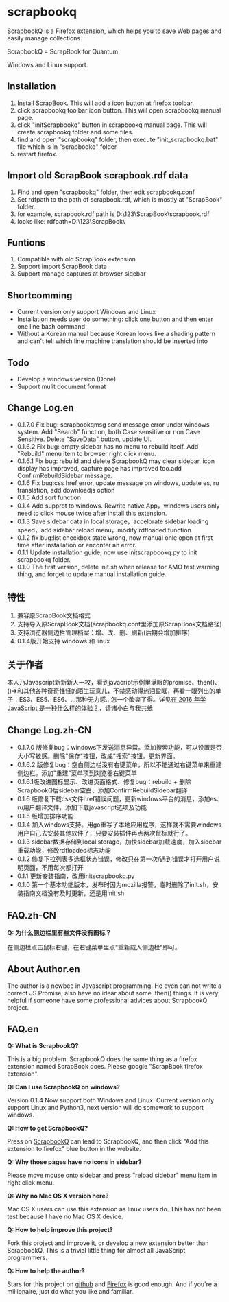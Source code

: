 # scrapbookq

ScrapbookQ is a Firefox extension, which helps you to save Web pages and easily manage collections.

ScrapbookQ = ScrapBook for Quantum

Windows and Linux support.

## Installation

1. Install ScrapBook. This will add a icon button at firefox toolbar.
1. click scrapbookq toolbar icon button. This will open scrapbookq manual page.
1. click "initScrapbookq" button in scrapbookq manual page.  This will create scrapbookq folder and some files.
1. find and open "scrapbookq" folder, then execute "init_scrapbookq.bat" file which is in "scrapbookq" folder
1. restart firefox.

## Import old ScrapBook scrapbook.rdf data

1. Find and open "scrapbookq" folder, then edit scrapbookq.conf
1. Set rdfpath to the path of scrapbook.rdf, which is mostly at "ScrapBook" folder.
1. for example, scrapbook.rdf path is D:\123\ScrapBook\scrapbook.rdf 
1. looks like: rdfpath=D:\\123\\ScrapBook\\
    
## Funtions

1. Compatible with old ScrapBook extension
1. Support import ScrapBook data
1. Support manage captures at browser sidebar

## Shortcomming

* Current version only support Windows and Linux
* Installation needs user do something: click one button and then enter one line bash command
* Without a Korean manual because Korean looks like a shading pattern and can't tell which line machine translation should be inserted into

## Todo

* Develop a windows version (Done)
* Support mulit document format

## Change Log.en

* 0.1.7.0 Fix bug: scrapbookqmsg send message error under windows system. Add "Search" function, both Case sensitive or non Case Sensitive. Delete "SaveData" button, update UI.
* 0.1.6.2 Fix bug: empty sidebar has no menu to rebuild itself. Add "Rebuild" menu item to browser right click menu.
* 0.1.6.1 Fix bug: rebuild and delete ScrapbookQ may clear sidebar, icon display has improved, capture page has improved too.add ConfirmRebuildSidebar message.
* 0.1.6 Fix bug:css href error, update message on windows, update es, ru translation, add downloadjs option
* 0.1.5 Add sort function
* 0.1.4 Add supprot to windows. Rewrite native App，windows users only need to click mouse twice after install this extension.
* 0.1.3 Save sidebar data in local storage，accelorate sidebar loading speed，add sidebar reload menu，modify rdfloaded function
* 0.1.2 fix bug:list checkbox state wrong, now manual onle open at first time after installation or enconter an error.
* 0.1.1 Update installation guide, now use initscrapbookq.py to init scrapbookq folder.
* 0.1.0 The first version, delete init.sh when release for AMO test warning thing, and forget to update manual installation guide.

## 特性

1. 兼容原ScrapBook文档格式
1. 支持导入原ScrapBook文档(scrapbookq.conf里添加原ScrapBook文档路径)
1. 支持浏览器侧边栏管理档案：增、改、删、刷新(后期会增加排序)
1. 0.1.4版开始支持 windows 和 linux

## 关于作者

本人乃Javascript新新新人一枚，看到javacript示例里满眼的promise、then()、()=>和其他各种奇奇怪怪的陌生玩意儿，不禁感动得热泪盈眶，再看一眼列出的单子：ES3、ES5、ES6、...那种无力感...怎一个酸爽了得。详见[在 2016 年学 JavaScript 是一种什么样的体验？](https://zhuanlan.zhihu.com/p/22782487)，请诸小白与我共飨

## Change Log.zh-CN

* 0.1.7.0 版修复bug：windows下发送消息异常。添加搜索功能，可以设置是否大小写敏感。删除"保存"按钮，改成"搜索"按钮。更新界面。
* 0.1.6.2 版修复bug：空白侧边栏没有右键菜单，所以不能通过右键菜单来重建侧边栏。添加"重建"菜单项到浏览器右键菜单
* 0.1.6.1版改进图标显示、改进页面格式、修复bug：rebuild + 删除 ScrapbookQ后sidebar空白、添加ConfirmRebuildSidebar翻译
* 0.1.6 版修复下载css文件href错误问题，更新windows平台的消息，添加es、ru用户翻译文件，添加下载javascript选项及功能
* 0.1.5 版增加排序功能
* 0.1.4 加入windows支持。用go重写了本地应用程序，这样就不需要windows用户自己去安装其他软件了，只要安装插件再点两次鼠标就行了。
* 0.1.3 sidebar数据存储到local storage，加快sidebar加载速度，加入sidebar重载功能，修改rdfloaded标志功能
* 0.1.2 修复下拉列表多选框状态错误，修改只在第一次/遇到错误才打开用户说明页面，不用每次都打开
* 0.1.1 更新安装指南，改用initscrapbookq.py
* 0.1.0 第一个基本功能版本，发布时因为mozilla报警，临时删除了init.sh，安装指南文档没有及时更新，还是用init.sh

## FAQ.zh-CN

**Q:  为什么侧边栏里有些文件没有图标？**

在侧边栏点击鼠标右键，在右键菜单里点"重新载入侧边栏"即可。

## About Author.en

The author is a newbee in Javascript programming. He even can not write a correct JS Promise, also have no idear about some .then() things. It is very helpful if someone have some professional advices about ScrapbookQ project.

## FAQ.en

**Q: What is ScrapbookQ?**

This is a big problem. ScrapbookQ does the same thing as a firefox extension named ScrapBook does. Please google "ScrapBook firefox extension".

**Q: Can I use ScrapbookQ on windows?**

Version 0.1.4 Now support both Windows and Linux.
Current version only support Linux and Python3, next version will do somework to support windows.

**Q: How to get ScrapbookQ?**

Press on [ScrapbookQ](https://addons.mozilla.org/firefox/addon/scrapbookq) can lead to ScrapbookQ, and then click "Add this extension to firefox" blue button in the website.

**Q: Why those pages have no icons in sidebar?**

Please move mouse onto sidebar and press "reload sidebar" menu item in right click menu.

**Q: Why no Mac OS X version here?**

Mac OS X users can use this extension as linux users do.
This has not been test because I have no Mac OS X device.

**Q: How to help improve this project?**

Fork this project and improve it, or develop a new extension better than ScrapbookQ. This is a trivial little thing for almost all JavaScript programmers.

**Q: How to help the author?**

Stars for this project on [github](https://github.com/tahama/scrapbookq) and [Firefox](https://addons.mozilla.org/firefox/addon/scrapbookq) is good enough. And if you're a millionaire, just do what you like and familiar.
